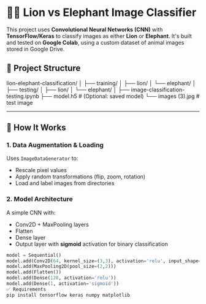 # 🦁🐘 Lion vs Elephant Image Classifier

This project uses **Convolutional Neural Networks (CNN)** with **TensorFlow/Keras** to classify images as either **Lion** or **Elephant**. It's built and tested on **Google Colab**, using a custom dataset of animal images stored in Google Drive.

## 📁 Project Structure
lion-elephant-classification/
│
├── training/
│ ├── lion/
│ └── elephant/
│
├── testing/
│ ├── lion/
│ └── elephant/
│
├── image-classification-testing.ipynb
├── model.h5 # (Optional: saved model)
└── images (3).jpg # test image

---

## 🚀 How It Works

### 1. **Data Augmentation & Loading**
Uses `ImageDataGenerator` to:
- Rescale pixel values
- Apply random transformations (flip, zoom, rotation)
- Load and label images from directories

### 2. **Model Architecture**
A simple CNN with:
- Conv2D + MaxPooling layers
- Flatten
- Dense layer
- Output layer with **sigmoid** activation for binary classification

```python
model = Sequential()
model.add(Conv2D(64, kernel_size=(3,3), activation='relu', input_shape=(64,64,3)))
model.add(MaxPooling2D(pool_size=(2,2)))
model.add(Flatten())
model.add(Dense(128, activation='relu'))
model.add(Dense(1, activation='sigmoid'))
✅ Requirements
pip install tensorflow keras numpy matplotlib
